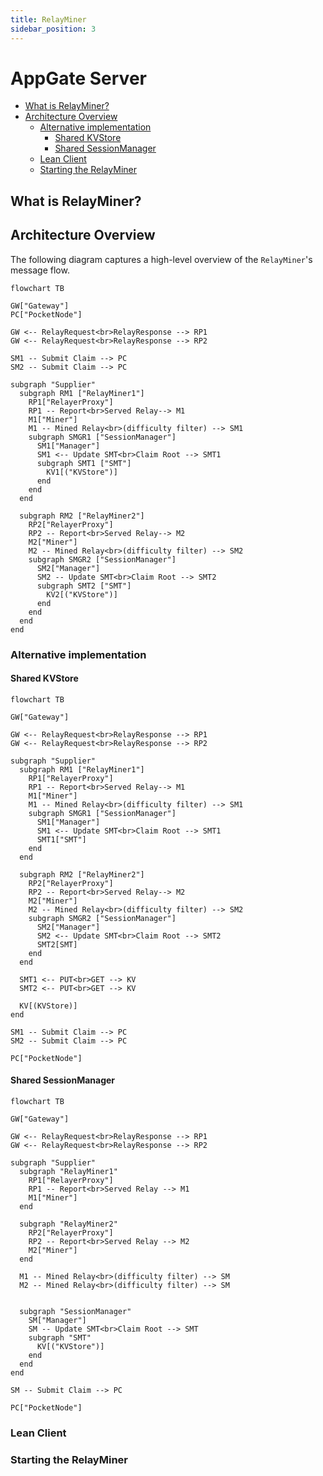```yaml
---
title: RelayMiner
sidebar_position: 3
---
```


# AppGate Server <!-- omit in toc -->

- [What is RelayMiner?](#what-is-relayminer)
- [Architecture Overview](#architecture-overview)
  - [Alternative implementation](#alternative-implementation)
    - [Shared KVStore](#shared-kvstore)
    - [Shared SessionManager](#shared-sessionmanager)
  - [Lean Client](#lean-client)
  - [Starting the RelayMiner](#starting-the-relayminer)

## What is RelayMiner?

## Architecture Overview

The following diagram captures a high-level overview of the `RelayMiner`'s message flow.

```mermaid
flowchart TB

GW["Gateway"]
PC["PocketNode"]

GW <-- RelayRequest<br>RelayResponse --> RP1
GW <-- RelayRequest<br>RelayResponse --> RP2

SM1 -- Submit Claim --> PC
SM2 -- Submit Claim --> PC

subgraph "Supplier"
  subgraph RM1 ["RelayMiner1"]
    RP1["RelayerProxy"]
    RP1 -- Report<br>Served Relay--> M1
    M1["Miner"]
    M1 -- Mined Relay<br>(difficulty filter) --> SM1
    subgraph SMGR1 ["SessionManager"]
      SM1["Manager"]
      SM1 <-- Update SMT<br>Claim Root --> SMT1
      subgraph SMT1 ["SMT"]
        KV1[("KVStore")]
      end
    end
  end

  subgraph RM2 ["RelayMiner2"]
    RP2["RelayerProxy"]
    RP2 -- Report<br>Served Relay--> M2
    M2["Miner"]
    M2 -- Mined Relay<br>(difficulty filter) --> SM2
    subgraph SMGR2 ["SessionManager"]
      SM2["Manager"]
      SM2 -- Update SMT<br>Claim Root --> SMT2
      subgraph SMT2 ["SMT"]
        KV2[("KVStore")]
      end
    end
  end
end
```

### Alternative implementation
#### Shared KVStore

```mermaid
flowchart TB

GW["Gateway"]

GW <-- RelayRequest<br>RelayResponse --> RP1
GW <-- RelayRequest<br>RelayResponse --> RP2

subgraph "Supplier"
  subgraph RM1 ["RelayMiner1"]
    RP1["RelayerProxy"]
    RP1 -- Report<br>Served Relay--> M1
    M1["Miner"]
    M1 -- Mined Relay<br>(difficulty filter) --> SM1
    subgraph SMGR1 ["SessionManager"]
      SM1["Manager"]
      SM1 <-- Update SMT<br>Claim Root --> SMT1
      SMT1["SMT"]
    end
  end

  subgraph RM2 ["RelayMiner2"]
    RP2["RelayerProxy"]
    RP2 -- Report<br>Served Relay--> M2
    M2["Miner"]
    M2 -- Mined Relay<br>(difficulty filter) --> SM2
    subgraph SMGR2 ["SessionManager"]
      SM2["Manager"]
      SM2 <-- Update SMT<br>Claim Root --> SMT2
      SMT2[SMT]
    end
  end

  SMT1 <-- PUT<br>GET --> KV
  SMT2 <-- PUT<br>GET --> KV

  KV[(KVStore)]
end

SM1 -- Submit Claim --> PC
SM2 -- Submit Claim --> PC

PC["PocketNode"]
```

#### Shared SessionManager

```mermaid
flowchart TB

GW["Gateway"]

GW <-- RelayRequest<br>RelayResponse --> RP1
GW <-- RelayRequest<br>RelayResponse --> RP2

subgraph "Supplier"
  subgraph "RelayMiner1"
    RP1["RelayerProxy"]
    RP1 -- Report<br>Served Relay --> M1
    M1["Miner"]
  end

  subgraph "RelayMiner2"
    RP2["RelayerProxy"]
    RP2 -- Report<br>Served Relay --> M2
    M2["Miner"]
  end

  M1 -- Mined Relay<br>(difficulty filter) --> SM
  M2 -- Mined Relay<br>(difficulty filter) --> SM


  subgraph "SessionManager"
    SM["Manager"]
    SM -- Update SMT<br>Claim Root --> SMT
    subgraph "SMT"
      KV[("KVStore")]
    end
  end
end

SM -- Submit Claim --> PC

PC["PocketNode"]
```

### Lean Client

### Starting the RelayMiner

